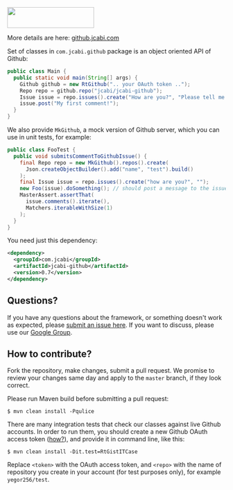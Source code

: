 <img src="http://img.jcabi.com/logo.png" width="200px" height="48px" />

More details are here: [github.jcabi.com](http://github.jcabi.com/)

Set of classes in `com.jcabi.github` package is
an object oriented API of Github:

```java
public class Main {
  public static void main(String[] args) {
    Github github = new RtGithub(".. your OAuth token ..");
    Repo repo = github.repo("jcabi/jcabi-github");
    Issue issue = repo.issues().create("How are you?", "Please tell me...");
    issue.post("My first comment!");
  }
}
```

We also provide `MkGithub`, a mock version of Github server, which
you can use in unit tests, for example:

```java
public class FooTest {
  public void submitsCommentToGithubIssue() {
    final Repo repo = new MkGithub().repos().create(
      Json.createObjectBuilder().add("name", "test").build()
    );
    final Issue issue = repo.issues().create("how are you?", "");
    new Foo(issue).doSomething(); // should post a message to the issue
    MasterAssert.assertThat(
      issue.comments().iterate(),
      Matchers.iterableWithSize(1)
    );
  }
}
```

You need just this dependency:

```xml
<dependency>
  <groupId>com.jcabi</groupId>
  <artifactId>jcabi-github</artifactId>
  <version>0.7</version>
</dependency>
```

## Questions?

If you have any questions about the framework, or something doesn't work as expected,
please [submit an issue here](https://github.com/jcabi/jcabi-github/issues/new).
If you want to discuss, please use our [Google Group](https://groups.google.com/forum/#!forum/jcabi).

## How to contribute?

Fork the repository, make changes, submit a pull request.
We promise to review your changes same day and apply to
the `master` branch, if they look correct.

Please run Maven build before submitting a pull request:

```
$ mvn clean install -Pqulice
```

There are many integration tests that check our classes against
live Github accounts. In order to run them, you should create
a new Github OAuth access token
([how?](https://help.github.com/articles/creating-an-access-token-for-command-line-use)),
and provide it in command line, like this:

```
$ mvn clean install -Dit.test=RtGistITCase
```

Replace `<token>` with the OAuth access token, and `<repo>` with the name of
repository you create in your account (for test purposes only), for example `yegor256/test`.
